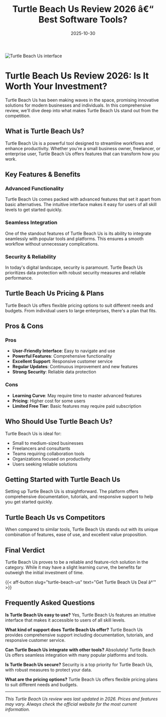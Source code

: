 ﻿---
title: "Turtle Beach Us Review 2026 â€“ Best Software Tools?"
date: 2025-10-30
draft: false
rating: 4.8
category: "Software Tools"
tags: ["software-tools", "review", "2026"]
description: "Comprehensive Turtle Beach Us review 2026. Discover if this  tool is the best choice for your needs."
keywords: "turtle-beach-us, Turtle Beach Us, review, software tools, 2026, best software tools"
image: "https://images.unsplash.com/photo-1555949963-aa79dcee981c?w=800&h=400&fit=crop&crop=center"
---

![Turtle Beach Us interface](https://images.unsplash.com/photo-1555949963-aa79dcee981c?w=800&h=400&fit=crop&crop=center)

# Turtle Beach Us Review 2026: Is It Worth Your Investment?

Turtle Beach Us has been making waves in the  space, promising innovative solutions for modern businesses and individuals. In this comprehensive review, we'll dive deep into what makes Turtle Beach Us stand out from the competition.

## What is Turtle Beach Us?

Turtle Beach Us is a powerful  tool designed to streamline workflows and enhance productivity. Whether you're a small business owner, freelancer, or enterprise user, Turtle Beach Us offers features that can transform how you work.

## Key Features & Benefits

### Advanced Functionality
Turtle Beach Us comes packed with advanced features that set it apart from basic alternatives. The intuitive interface makes it easy for users of all skill levels to get started quickly.

### Seamless Integration
One of the standout features of Turtle Beach Us is its ability to integrate seamlessly with popular tools and platforms. This ensures a smooth workflow without unnecessary complications.

### Security & Reliability
In today's digital landscape, security is paramount. Turtle Beach Us prioritizes data protection with robust security measures and reliable performance.

## Turtle Beach Us Pricing & Plans

Turtle Beach Us offers flexible pricing options to suit different needs and budgets. From individual users to large enterprises, there's a plan that fits.

## Pros & Cons

### Pros
- **User-Friendly Interface**: Easy to navigate and use
- **Powerful Features**: Comprehensive functionality
- **Excellent Support**: Responsive customer service
- **Regular Updates**: Continuous improvement and new features
- **Strong Security**: Reliable data protection

### Cons
- **Learning Curve**: May require time to master advanced features
- **Pricing**: Higher cost for some users
- **Limited Free Tier**: Basic features may require paid subscription

## Who Should Use Turtle Beach Us?

Turtle Beach Us is ideal for:
- Small to medium-sized businesses
- Freelancers and consultants
- Teams requiring collaboration tools
- Organizations focused on productivity
- Users seeking reliable  solutions

## Getting Started with Turtle Beach Us

Setting up Turtle Beach Us is straightforward. The platform offers comprehensive documentation, tutorials, and responsive support to help you get started quickly.

## Turtle Beach Us vs Competitors

When compared to similar tools, Turtle Beach Us stands out with its unique combination of features, ease of use, and excellent value proposition.

## Final Verdict

Turtle Beach Us proves to be a reliable and feature-rich solution in the  category. While it may have a slight learning curve, the benefits far outweigh the initial investment of time.

{{< aff-button slug="turtle-beach-us" text="Get Turtle Beach Us Deal â†’" >}}

## Frequently Asked Questions

**Is Turtle Beach Us easy to use?**
Yes, Turtle Beach Us features an intuitive interface that makes it accessible to users of all skill levels.

**What kind of support does Turtle Beach Us offer?**
Turtle Beach Us provides comprehensive support including documentation, tutorials, and responsive customer service.

**Can Turtle Beach Us integrate with other tools?**
Absolutely! Turtle Beach Us offers seamless integration with many popular platforms and tools.

**Is Turtle Beach Us secure?**
Security is a top priority for Turtle Beach Us, with robust measures to protect your data.

**What are the pricing options?**
Turtle Beach Us offers flexible pricing plans to suit different needs and budgets.

---

*This Turtle Beach Us review was last updated in 2026. Prices and features may vary. Always check the official website for the most current information.*

